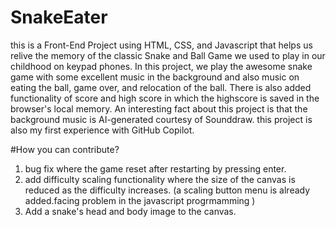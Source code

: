 # SnakeEater
this is a Front-End Project using HTML, CSS, and Javascript that helps us relive the memory of the classic Snake and Ball Game we used to play in our childhood on keypad phones.
In this project, we play the awesome snake game with some excellent music in the background and also music on eating the ball, game over, and relocation of the ball. There is also added functionality of  score and high score in which the highscore is saved in the browser's local memory.
An interesting fact about this project is that the background music is AI-generated courtesy of Sounddraw.
this project is also my first experience with GitHub Copilot.


#How you can contribute?
1. bug fix where the game reset after restarting by pressing enter.
2. add difficulty scaling functionality where the size of the canvas is reduced as the difficulty increases. (a scaling button menu is already added.facing problem in the javascript progrmamming )
3. Add a snake's head and body image to the canvas.

